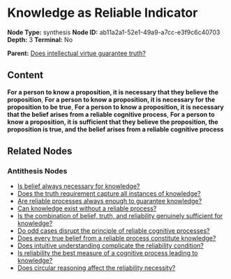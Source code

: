 # Knowledge as Reliable Indicator

**Node Type:** synthesis
**Node ID:** ab11a2a1-52e1-49a9-a7cc-e3f9c6c40703
**Depth:** 3
**Terminal:** No

**Parent:** [Does intellectual virtue guarantee truth?](does-intellectual-virtue-guarantee-truth-antithesis-8807e86f-bbaa-440c-a810-c62552b469ca.md)

## Content

**For a person to know a proposition, it is necessary that they believe the proposition**, **For a person to know a proposition, it is necessary for the proposition to be true**, **For a person to know a proposition, it is necessary that the belief arises from a reliable cognitive process**, **For a person to know a proposition, it is sufficient that they believe the proposition, the proposition is true, and the belief arises from a reliable cognitive process**

## Related Nodes

### Antithesis Nodes

- [Is belief always necessary for knowledge?](is-belief-always-necessary-for-knowledge-antithesis-816fbfa5-3c54-46a1-9fca-52e207accc69.md)
- [Does the truth requirement capture all instances of knowledge?](does-the-truth-requirement-capture-all-instances-of-knowledge-antithesis-3c62ca66-9692-405d-8cef-3c119e83a22a.md)
- [Are reliable processes always enough to guarantee knowledge?](are-reliable-processes-always-enough-to-guarantee-knowledge-antithesis-a4eac425-80bb-43ce-a7a5-fa91c9b47282.md)
- [Can knowledge exist without a reliable process?](can-knowledge-exist-without-a-reliable-process-antithesis-72735ff6-39e2-45d6-8e79-fcf072f18ff4.md)
- [Is the combination of belief, truth, and reliability genuinely sufficient for knowledge?](is-the-combination-of-belief-truth-and-reliability-genuinely-sufficient-for-knowledge-antithesis-c41ea07c-1514-4da1-b061-259eaea2d527.md)
- [Do odd cases disrupt the principle of reliable cognitive processes?](do-odd-cases-disrupt-the-principle-of-reliable-cognitive-processes-antithesis-723d46db-3188-4feb-871d-b130f32e0d75.md)
- [Does every true belief from a reliable process constitute knowledge?](does-every-true-belief-from-a-reliable-process-constitute-knowledge-antithesis-e3bb515f-5a40-4d7c-9062-1a404acde114.md)
- [Does intuitive understanding complicate the reliability condition?](does-intuitive-understanding-complicate-the-reliability-condition-antithesis-ae90b8c9-aa96-41b0-86d3-e49ebdea0fc0.md)
- [Is reliability the best measure of a cognitive process leading to knowledge?](is-reliability-the-best-measure-of-a-cognitive-process-leading-to-knowledge-antithesis-0818513b-659a-4e30-9fc4-73f5bdd4857f.md)
- [Does circular reasoning affect the reliability necessity?](does-circular-reasoning-affect-the-reliability-necessity-antithesis-ac928519-961e-4dc8-b6ad-d30053e91993.md)
